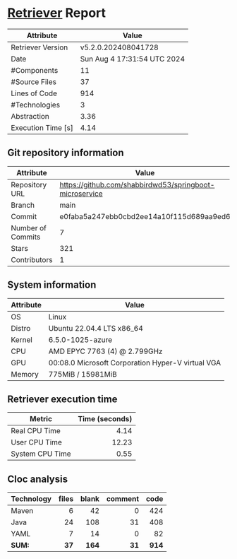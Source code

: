 # [Retriever](https://github.com/PalladioSimulator/Palladio-ReverseEngineering-Retriever) Report
| Attribute          | Value |
| ------------------ | ----- |
| Retriever Version  | v5.2.0.202408041728 |
| Date               | Sun Aug  4 17:31:54 UTC 2024 |
| #Components        | 11 |
| #Source Files      | 37 |
| Lines of Code      | 914 |
| #Technologies      | 3 |
| Abstraction        | 3.36 |
| Execution Time [s] | 4.14 |

## Git repository information
|      Attribute    | Value |
| ----------------- | ----- |
| Repository URL    | https://github.com/shabbirdwd53/springboot-microservice |
| Branch            | main |
| Commit            | e0faba5a247ebb0cbd2ee14a10f115d689aa9ed6 |
| Number of Commits | 7 |
| Stars             | 321 |
| Contributors      | 1 |


## System information
| Attribute | Value |
| --------- | ----- |
| OS | Linux  |
| Distro | Ubuntu 22.04.4 LTS x86_64  |
| Kernel | 6.5.0-1025-azure  |
| CPU | AMD EPYC 7763 (4) @ 2.799GHz  |
| GPU | 00:08.0 Microsoft Corporation Hyper-V virtual VGA  |
| Memory | 775MiB / 15981MiB  |

## Retriever execution time
| Metric | Time (seconds) |
| --- | ---: |
| Real CPU Time | 4.14 |
| User CPU Time | 12.23 |
| System CPU Time | 0.55 |
<!--
Explainations:
- __Real CPU Time__: actual time the command has run (can be less than total time spent in user and system mode for multi-threaded processes)
- __User CPU Time__: time the command has spent running in user mode
- __System CPU Time__: time the command has spent running in system or kernel mode
-->

## Cloc analysis

<!-- github.com/AlDanial/cloc v 1.90  T=0.10 s (409.9 files/s, 16428.6 lines/s) -->

|Technology|files|blank|comment|code|
|:-------|-------:|-------:|-------:|-------:|
|Maven|6|42|0|424|
|Java|24|108|31|408|
|YAML|7|14|0|82|
|**SUM:**|**37**|**164**|**31**|**914**|
